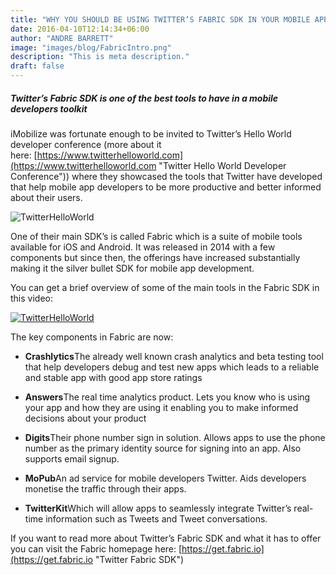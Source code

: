 ```yaml
---
title: "WHY YOU SHOULD BE USING TWITTER’S FABRIC SDK IN YOUR MOBILE APPS"
date: 2016-04-10T12:14:34+06:00
author: "ANDRE BARRETT"
image: "images/blog/FabricIntro.png"
description: "This is meta description."
draft: false
---
```


##### Twitter’s Fabric SDK is one of the best tools to have in a mobile developers toolkit

iMobilize was fortunate enough to be invited to Twitter’s Hello World developer conference (more about it here: [https://www.twitterhelloworld.com](https://www.twitterhelloworld.com "Twitter Hello World Developer Conference")) where they showcased the tools that Twitter have developed that help mobile app developers to be more productive and better informed about their users.

![TwitterHelloWorld](/images/blog/TwitterHelloWorld.png)

One of their main SDK’s is called Fabric which is a suite of mobile tools available for iOS and Android. It was released in 2014 with a few components but since then, the offerings have increased substantially making it the silver bullet SDK for mobile app development.

You can get a brief overview of some of the main tools in the Fabric SDK in this video:

[![TwitterHelloWorld](https://res.cloudinary.com/marcomontalbano/image/upload/v1634387000/video_to_markdown/images/youtube--tgsRdZ306Ko-c05b58ac6eb4c4700831b2b3070cd403.jpg)](https://www.youtube.com/embed/tgsRdZ306Ko "fabric sdk")

The key components in Fabric are now:

- **Crashlytics**The already well known crash analytics and beta testing tool that help developers debug and test new apps which leads to a reliable and stable app with good app store ratings

- **Answers**The real time analytics product. Lets you know who is using your app and how they are using it enabling you to make informed decisions about your product

- **Digits**Their phone number sign in solution. Allows apps to use the phone number as the primary identity source for signing into an app. Also supports email signup.

- **MoPub**An ad service for mobile developers Twitter. Aids developers monetise the traffic through their apps.

- **TwitterKit**Which will allow apps to seamlessly integrate Twitter’s real-time information such as Tweets and Tweet conversations.

If you want to read more about Twitter’s Fabric SDK and what it has to offer you can visit the Fabric homepage here: [https://get.fabric.io](https://get.fabric.io "Twitter Fabric SDK")
